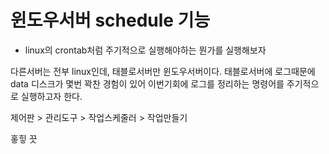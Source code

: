 # 윈도우서버 schedule 기능
- linux의 crontab처럼 주기적으로 실행해야하는 뭔가를 실행해보자

다른서버는 전부 linux인데, 태블로서버만 윈도우서버이다.
태블로서버에 로그때문에 data 디스크가 몇번 꽉찬 경험이 있어 이번기회에 로그를 정리하는 명령어를 주기적으로 실행하고자 한다.

제어판 > 관리도구 > 작업스케줄러 > 작업만들기

홓힣 끗
